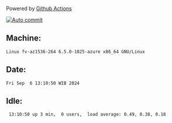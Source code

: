Powered by [Github Actions](https://github.com/features/actions)

[![Auto commit](https://github.com/hiage/workstation/workflows/Auto%20commit/badge.svg)](https://github.com/hiage/workstation/actions?query=workflow%3A%22Auto+commit%22)

## Machine:
```
Linux fv-az1536-264 6.5.0-1025-azure x86_64 GNU/Linux
```
## Date:
```
Fri Sep  6 13:10:50 WIB 2024
```
## Idle:
```
 13:10:50 up 3 min,  0 users,  load average: 0.49, 0.38, 0.18
```
